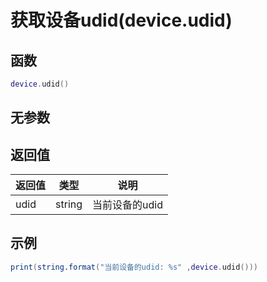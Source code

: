 # 获取设备udid(device.udid)

## 函数

```lua
device.udid()
```

## 无参数

## 返回值

| 返回值  | 类型     | 说明         |
| ---- | ------ | ---------- |
| udid | string |  当前设备的udid |

## 示例

```lua
print(string.format("当前设备的udid: %s" ,device.udid()))
```
